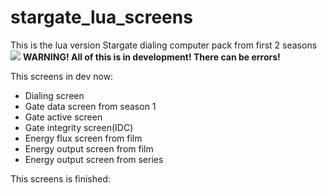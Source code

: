 stargate_lua_screens
========================

This is the lua version Stargate dialing computer pack from first 2 seasons
![](http://i.imgur.com/uFgKZMW.png)
**WARNING! All of this is in development! There can be errors!**

This screens in dev now:
* Dialing screen
* Gate data screen from season 1
* Gate active screen
* Gate integrity screen(IDC)
* Energy flux screen from film
* Energy output screen from film
* Energy output screen from series

This screens is finished:
